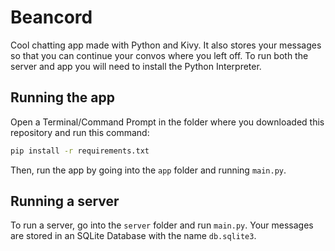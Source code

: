 # Beancord
Cool chatting app made with Python and Kivy. It also stores your messages so that you can continue your convos where you left off. To run both the server and app you will need to install the Python Interpreter.

## Running the app
Open a Terminal/Command Prompt in the folder where you downloaded this repository and run this command:
```sh
pip install -r requirements.txt
```
Then, run the app by going into the `app` folder and running `main.py`.

## Running a server
To run a server, go into the `server` folder and run `main.py`. Your messages are stored in an SQLite Database with the name `db.sqlite3`.
